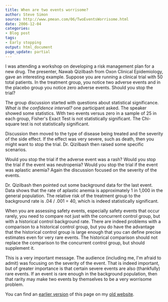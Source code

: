 ```yaml
---
title: When are two events worrisome?
author: Steve Simon
source: http://www.pmean.com/06/TwoEventsWorrisome.html
date: 2006-12-04
categories:
- Blog post
tags:
- Early stopping
output: html_document
page_update: partial
---
```


I was attending a workshop on developing a risk management plan for a
new drug. The presenter, Nawab Qizilbash from Oxon Clinical
Epidemiology, gave an interesting example. Suppose you are running a
clinical trial with 50 total patients. In the treatment group, you
notice two adverse events and in the placebo group you notice zero
adverse events. Should you stop the trial?

The group discussion started with questions about statistical
significance. *What is the confidence interval?* one participant asked.
The speaker showed some statistics. With two events versus zero in a
sample of 25 in each group, Fisher's Exact Test is not statistically
significant. The Chi-square test is not statistically significant.

Discussion then moved to the type of disease being treated and the
severity of the side effect. If the effect was very severe, such as
death, then you might want to stop the trial. Dr. Qizilbash then raised
some specific scenarios.

Would you stop the trial if the adverse event was a rash? Would you stop
the trial if the event was neutropenia? Would you stop the trial if the
event was aplastic anemia? Again the discussion focused on the severity
of the events.

Dr. Qizilbash then pointed out some background data for the last event.
Data shows that the rate of aplastic anemia is approximately 1 in 1,000
in the general population. The relative risk of the treatment group to
the background rate is .04 / .001 = 40, which is indeed statistically
significant.

When you are assessing safety events, especially safety events that
occur rarely, you need to compare not just with the concurrent control
group, but with a historical control background rate. There are indeed
problems with a comparison to a historical control group, but you do
have the advantage that the historical control group is large enough
that you can define precise estimates even for very rare events. The
historical comparison should not replace the comparison to the
concurrent control group, but should supplement it.

This is a very important message. The audience (including me, I'm
afraid to admit) was focusing on the severity of the event. That is
indeed important, but of greater importance is that certain severe
events are also (thankfully) rare events. If an event is rare enough in
the background population, then that rarity may make two events by
themselves to be a very worrisome problem.

You can find an [earlier version][sim1] of this page on my [old website][sim2].

[sim1]: http://www.pmean.com/06/TwoEventsWorrisome.html
[sim2]: http://www.pmean.com
